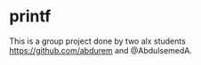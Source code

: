 # printf
This is a group project done by two alx students https://github.com/abdurem and @AbdulsemedA.
